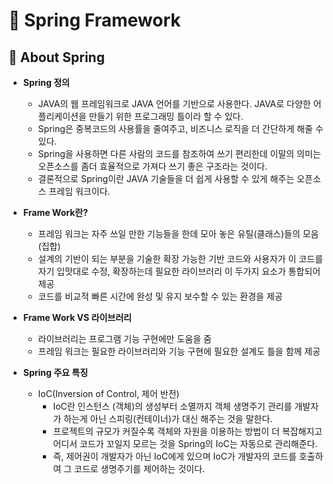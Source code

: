 # 🌳 Spring Framework

## 📕 About Spring
- **Spring 정의**
  - JAVA의 웹 프레임워크로 JAVA 언어를 기반으로 사용한다. JAVA로 다양한 어플리케이션을 만들기 위한 프로그래밍 틀이라 할 수 있다.
  - Spring은 중복코드의 사용률을 줄여주고, 비즈니스 로직을 더 간단하게 해줄 수 있다.
  - Spring을 사용하면 다른 사람의 코드를 참조하여 쓰기 편리한데 이말의 의미는 오픈소스를 좀더 효율적으로 가져다 쓰기 좋은 구조라는 것이다.
  - 결론적으로 Spring이란 JAVA 기술들을 더 쉽게 사용할 수 있게 해주는 오픈소스 프레임 워크이다.

- **Frame Work란?**
  - 프레임 워크는 자주 쓰일 만한 기능들을 한데 모아 놓은 유틸(클래스)들의 모음(집합)
  - 설계의 기반이 되는 부분을 기술한 확장 가능한 기반 코드와 사용자가 이 코드를 자기 입맛대로 수정, 확장하는데 필요한 라이브러리 이 두가지 요소가 통합되어 제공
  - 코드를 비교적 빠른 시간에 완성 및 유지 보수할 수 있는 환경을 제공

- **Frame Work VS 라이브러리**
  - 라이브러리는 프로그램 기능 구현에만 도움을 줌
  - 프레임 워크는 필요한 라이브러리와 기능 구현에 필요한 설계도 틀을 함께 제공

- **Spring 주요 특징**
  - IoC(Inversion of Control, 제어 반전)
    - IoC란 인스턴스 (객체)의 생성부터 소멸까지 객체 생명주기 관리를 개발자가 하는게 아닌 스피링(컨테이너)가 대신 해주는 것을 말한다.
    - 프로젝트의 규모가 커질수록 객체와 자원을 이용하는 방법이 더 복잡해지고 어디서 코드가 꼬일지 모르는 것을 Spring의 IoC는 자동으로 관리해준다.
    - 즉, 제어권이 개발자가 아닌 IoC에게 있으며 IoC가 개발자의 코드를 호출하여 그 코드로 생명주기를 제어하는 것이다.